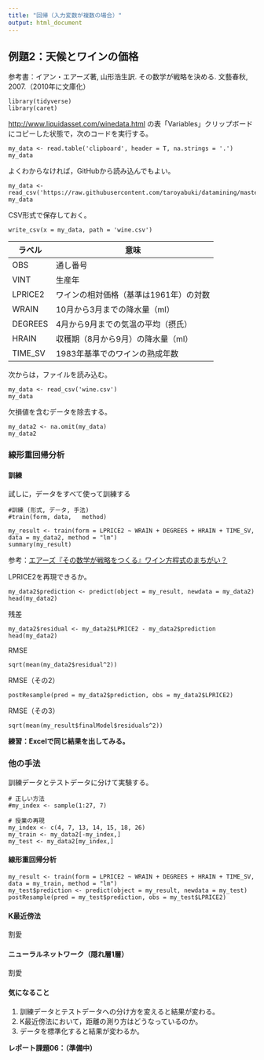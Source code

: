 ```yaml
---
title: "回帰（入力変数が複数の場合）"
output: html_document
---
```


## 例題2：天候とワインの価格

参考書：イアン・エアーズ著, 山形浩生訳. その数学が戦略を決める. 文藝春秋, 2007.（2010年に文庫化）

```{r}
library(tidyverse)
library(caret)
```

http://www.liquidasset.com/winedata.html の表「Variables」クリップボードにコピーした状態で，次のコードを実行する。

```{r, eval=FALSE}
my_data <- read.table('clipboard', header = T, na.strings = '.')
my_data
```

よくわからなければ，GitHubから読み込んでもよい。

```{r}
my_data <- read_csv('https://raw.githubusercontent.com/taroyabuki/datamining/master/wine.csv')
my_data
```

CSV形式で保存しておく。

```{r, eval=FALSE}
write_csv(x = my_data, path = 'wine.csv')
```

ラベル|意味
------|-------------
OBS|通し番号
VINT|生産年
LPRICE2|ワインの相対価格（基準は1961年）の対数
WRAIN|10月から3月までの降水量（ml）
DEGREES|4月から9月までの気温の平均（摂氏）
HRAIN|収穫期（8月から9月）の降水量（ml）
TIME_SV|1983年基準でのワインの熟成年数

次からは，ファイルを読み込む。

```{r, eval=FALSE}
my_data <- read_csv('wine.csv')
my_data
```

欠損値を含むデータを除去する。

```{r}
my_data2 <- na.omit(my_data)
my_data2
```

### 線形重回帰分析

#### 訓練

試しに，データをすべて使って訓練する

```{r}
#訓練 (形式, データ, 手法)
#train(form, data,   method)

my_result <- train(form = LPRICE2 ~ WRAIN + DEGREES + HRAIN + TIME_SV, data = my_data2, method = "lm")
summary(my_result)
```

参考：[エアーズ『その数学が戦略をつくる』ワイン方程式のまちがい？](https://cruel.hatenablog.com/entry/20150121/1421802947)

LPRICE2を再現できるか。

```{r}
my_data2$prediction <- predict(object = my_result, newdata = my_data2)
head(my_data2)
```

残差

```{r}
my_data2$residual <- my_data2$LPRICE2 - my_data2$prediction
head(my_data2)
```

RMSE

```{r}
sqrt(mean(my_data2$residual^2))
```

RMSE（その2）

```{r}
postResample(pred = my_data2$prediction, obs = my_data2$LPRICE2)
```

RMSE（その3）

```{r}
sqrt(mean(my_result$finalModel$residuals^2))
```

**練習：Excelで同じ結果を出してみる。**

### 他の手法

訓練データとテストデータに分けて実験する。

```{r}
# 正しい方法
#my_index <- sample(1:27, 7)

# 授業の再現
my_index <- c(4, 7, 13, 14, 15, 18, 26)
my_train <- my_data2[-my_index,]
my_test <- my_data2[my_index,]
```

#### 線形重回帰分析

```{r}
my_result <- train(form = LPRICE2 ~ WRAIN + DEGREES + HRAIN + TIME_SV, data = my_train, method = "lm")
my_test$prediction <- predict(object = my_result, newdata = my_test)
postResample(pred = my_test$prediction, obs = my_test$LPRICE2)
```

#### K最近傍法

割愛

#### ニューラルネットワーク（隠れ層1層）

割愛

#### 気になること

1. 訓練データとテストデータへの分け方を変えると結果が変わる。
1. K最近傍法において，距離の測り方はどうなっているのか。
1. データを標準化すると結果が変わるか。

**レポート課題06：（準備中）**


